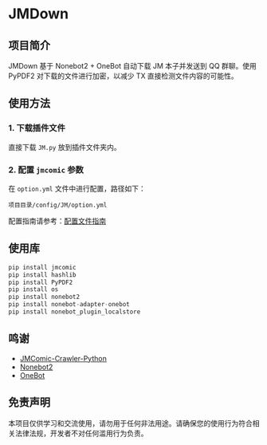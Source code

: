 # JMDown

## 项目简介
JMDown 基于 Nonebot2 + OneBot 自动下载 JM 本子并发送到 QQ 群聊。使用 PyPDF2 对下载的文件进行加密，以减少 TX 直接检测文件内容的可能性。

## 使用方法
### 1. 下载插件文件
直接下载 `JM.py` 放到插件文件夹内。

### 2. 配置 `jmcomic` 参数
在 `option.yml` 文件中进行配置，路径如下：
```
项目目录/config/JM/option.yml
```
配置指南请参考：[配置文件指南](https://github.com/hect0x7/JMComic-Crawler-Python/blob/master/assets/docs/sources/option_file_syntax.md)

## 使用库
```python
pip install jmcomic
pip install hashlib
pip install PyPDF2
pip install os
pip install nonebot2
pip install nonebot-adapter-onebot
pip install nonebot_plugin_localstore
```

## 鸣谢
- [JMComic-Crawler-Python](https://github.com/hect0x7/JMComic-Crawler-Python)
- [Nonebot2](https://github.com/nonebot/nonebot2)
- [OneBot](https://github.com/botuniverse/onebot)

## 免责声明
本项目仅供学习和交流使用，请勿用于任何非法用途。请确保您的使用行为符合相关法律法规，开发者不对任何滥用行为负责。

